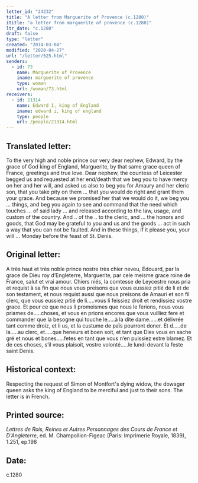 ```yaml
---
letter_id: "24232"
title: "A letter from Marguerite of Provence (c.1280)"
ititle: "a letter from marguerite of provence (c.1280)"
ltr_date: "c.1280"
draft: false
type: "letter"
created: "2014-03-04"
modified: "2020-04-27"
url: "/letter/525.html"
senders:
  - id: 73
    name: Marguerite of Provence
    iname: marguerite of provence
    type: woman
    url: /woman/73.html
receivers:
  - id: 21314
    name: Edward I, king of England
    iname: edward i, king of england
    type: people
    url: /people/21314.html
---
```

<h2> Translated letter:</h2>To the very high and noble prince our very dear nephew, Edward, by the grace of God king of England, Marguerite, by that same grace queen of France, greetings and true love.
Dear nephew, the countess of Leicester begged us and requested at her end/death that we beg you to have mercy on her and her will, and asked us also to beg you for Amaury and her cleric son, that you take pity on them ... that you would do right and grant them your grace.  And because we promised her that we would do it, we beg you ... things, and beg you again to see and command that the need which touches ... of said lady ... and released according to the law, usage, and custom of the country.  And .. of the .. to the cleric, and ... the honors and goods, that God may be grateful to you and us and the goods ... act in such a way that you can not be faulted.  And in these things, if it please you, your will ...
Monday before the feast of St. Denis.
<h2 class="mt-4"> Original letter:</h2>A très haut et très noble prince nostre très chier neveu, Edouard, par la grace de Dieu roy d’Engleterre, Marguerite, par cele meisme grace roine de France, salut et vrai amour. Chiers niés, la comtesse de Leycestre nous pria et requist à sa fin que nous vous preisons que vous eussiez pitié de li et de son testament, et nous requist aussi que nous preisons de Amauri et son fil clerc, que vous eussiez pitié de li.....vous li feissiez droit et rendissiez vostre grace. Et pour ce que nous li promeismes que nous le ferions, nous vous priames de.....choses, et vous en prions encores que vous vuilliez fere et commander que la besogne qui touche le.....à la dite dame......et délivrée tant comme droiz, et li us, et la custume de païs pourront doner. Et d.....de la.....au clerc, et.....que heneurs et boen soit, et tant que Diex vous en sache gré et nous et bones.....fetes en tant que vous n’en puissiez estre blamez. Et de ces choses, s’il vous plaisoit, vostre volonté.....le lundi devant la feste saint Denis.
<h2 class="mt-4"> Historical context:</h2>Respecting the request of Simon of Montfort's dying widow, the dowager queen asks the king of England to be merciful and just to their sons.  The letter is in French.
<h2 class="mt-4"> Printed source:</h2><p><em>Lettres de Rois, Reines et Autres Personnages des Cours de France et D'Angleterre</em>, ed. M. Champollion-Figeac (Paris: Imprimerie Royale, 1839), 1.251, ep.198</p><h2 class="mt-4"> Date:</h2>c.1280